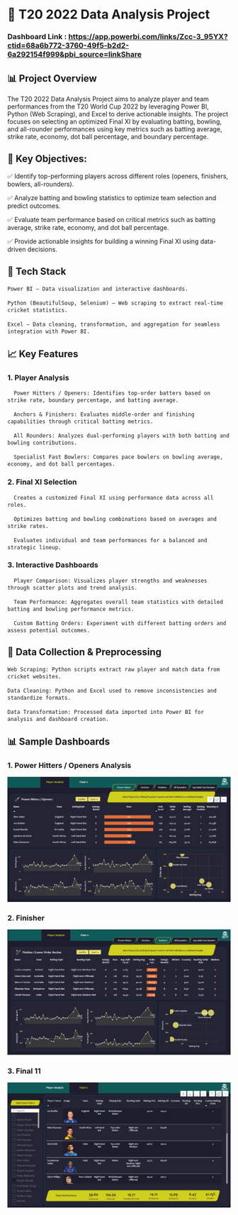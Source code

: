 # 🏏 T20 2022 Data Analysis Project

### Dashboard Link : https://app.powerbi.com/links/Zcc-3_95YX?ctid=68a6b772-3760-49f5-b2d2-6a292154f999&pbi_source=linkShare

## 📊 Project Overview

The T20 2022 Data Analysis Project aims to analyze player and team performances from the T20 World Cup 2022 by leveraging Power BI, Python (Web Scraping), and Excel to derive actionable insights. The project focuses on selecting an optimized Final XI by evaluating batting, bowling, and all-rounder performances using key metrics such as batting average, strike rate, economy, dot ball percentage, and boundary percentage.

## 🎯 Key Objectives:

✅ Identify top-performing players across different roles (openers, finishers, bowlers, all-rounders).

✅ Analyze batting and bowling statistics to optimize team selection and predict outcomes.

✅ Evaluate team performance based on critical metrics such as batting average, strike rate, economy, and dot ball percentage.

✅ Provide actionable insights for building a winning Final XI using data-driven decisions.

## 🧩 Tech Stack

    Power BI – Data visualization and interactive dashboards.

    Python (BeautifulSoup, Selenium) – Web scraping to extract real-time cricket statistics.

    Excel – Data cleaning, transformation, and aggregation for seamless integration with Power BI.

## 📈 Key Features
  ### 1. Player Analysis
   
      Power Hitters / Openers: Identifies top-order batters based on strike rate, boundary percentage, and batting average.

      Anchors & Finishers: Evaluates middle-order and finishing capabilities through critical batting metrics.

      All Rounders: Analyzes dual-performing players with both batting and bowling contributions.

      Specialist Fast Bowlers: Compares pace bowlers on bowling average, economy, and dot ball percentages.

  ### 2. Final XI Selection
   
      Creates a customized Final XI using performance data across all roles.

      Optimizes batting and bowling combinations based on averages and strike rates.

      Evaluates individual and team performances for a balanced and strategic lineup.

  ### 3. Interactive Dashboards
   
      Player Comparison: Visualizes player strengths and weaknesses through scatter plots and trend analysis.

      Team Performance: Aggregates overall team statistics with detailed batting and bowling performance metrics.

      Custom Batting Orders: Experiment with different batting orders and assess potential outcomes.

## 🔎 Data Collection & Preprocessing

    Web Scraping: Python scripts extract raw player and match data from cricket websites.

    Data Cleaning: Python and Excel used to remove inconsistencies and standardize formats.

    Data Transformation: Processed data imported into Power BI for analysis and dashboard creation.

## 📊 Sample Dashboards

### 1.  Power Hitters / Openers Analysis
   ![Dashboard Description](Dashboard%20ScreenShot/Power%20Hitter.png)
   
### 2. Finisher

   ![Dashboard Description](Dashboard%20ScreenShot/Finisher.png)
   
### 3. Final 11

   ![Dashboard Description](Dashboard%20ScreenShot/Final%2011.png)

